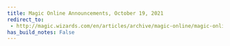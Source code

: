 ```yaml
---
title: Magic Online Announcements, October 19, 2021
redirect_to:
 - http://magic.wizards.com/en/articles/archive/magic-online/magic-online-announcements-october-19-2021
has_build_notes: False
---
```

